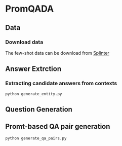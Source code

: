 # PromQADA

## Data

### Download data

The few-shot data can be download from [Splinter](https://github.com/oriram/splinter/tree/main)

## Answer Extrction

### Extracting candidate answers from contexts
```
python generate_entity.py
```

## Question Generation
## Promt-based QA pair generation
```
python generate_qa_pairs.py
```


